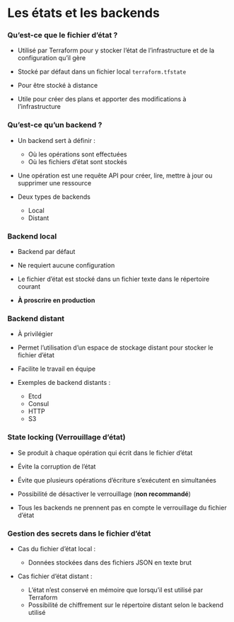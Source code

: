 # Les états et les backends

### Qu’est-ce que le fichier d’état ?


- Utilisé par Terraform pour y stocker l’état de l’infrastructure et de la configuration qu’il gère

- Stocké par défaut dans un fichier local `terraform.tfstate`

- Pour être stocké à distance

- Utile pour créer des plans et apporter des modifications à l’infrastructure


### Qu’est-ce qu’un backend ?

- Un backend sert à définir :
    -  Où les opérations sont effectuées 
    -  Où les fichiers d’état sont stockés

- Une opération est une requête API pour créer, lire, mettre à jour ou supprimer une ressource

- Deux types de backends 
    -  Local 
    -  Distant

### Backend local

- Backend par défaut 

- Ne requiert aucune configuration

- Le fichier d’état est stocké dans un fichier texte dans le répertoire courant 

- **À proscrire en production**

### Backend distant

- À privilégier

- Permet l’utilisation d’un espace de stockage distant pour stocker le fichier d’état

- Facilite le travail en équipe

- Exemples de backend distants :
    -  Etcd
    -  Consul
    -  HTTP
    -  S3

### State locking (Verrouillage d’état)

- Se produit à chaque opération qui écrit dans le fichier d’état

- Évite la corruption de l’état 

- Évite  que plusieurs opérations d’écriture s’exécutent en simultanées

- Possibilité de désactiver le verrouillage (**non recommandé**) 

- Tous les backends ne prennent pas en compte le verrouillage du fichier d’état


### Gestion des secrets dans le fichier d’état


- Cas du fichier d’état local :
  - Données stockées dans des fichiers JSON en texte brut

- Cas fichier d’état distant :
  - L’état n’est conservé en mémoire que lorsqu’il est utilisé par Terraform
  - Possibilité de chiffrement sur le répertoire distant selon le backend utilisé


